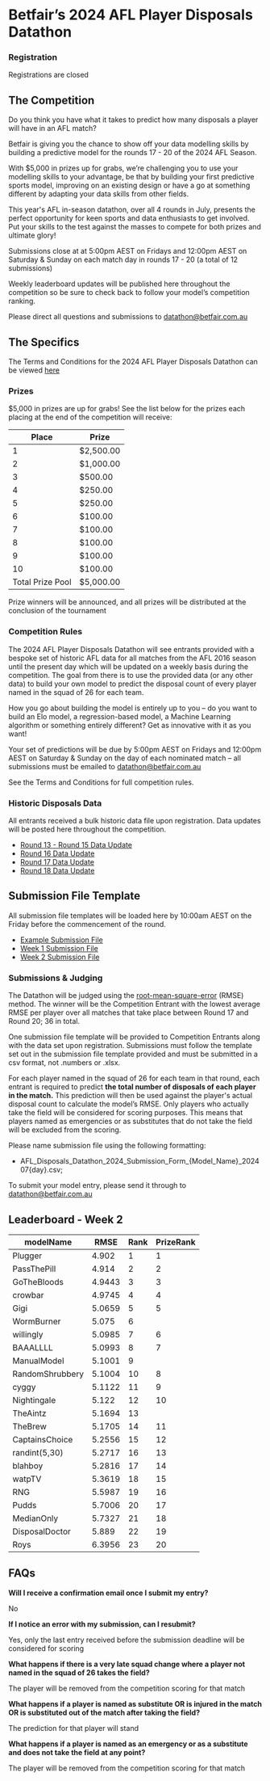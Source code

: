 # Betfair’s 2024 AFL Player Disposals Datathon

### Registration

Registrations are closed

## The Competition

Do you think you have what it takes to predict how many disposals a player will have in an AFL match?

Betfair is giving you the chance to show off your data modelling skills by building a predictive model for the rounds 17 - 20 of the 2024 AFL Season.

With $5,000 in prizes up for grabs, we’re challenging you to use your modelling skills to your advantage, be that by building your first predictive sports model, improving on an existing design or have a go at something different by adapting your data skills from other fields.

This year's AFL in-season datathon, over all 4 rounds in July, presents the perfect opportunity for keen sports and data enthusiasts to get involved. Put your skills to the test against the masses to compete for both prizes and ultimate glory!

Submissions close at at 5:00pm AEST on Fridays and 12:00pm AEST on Saturday & Sunday on each match day in rounds 17 - 20 (a total of 12 submissions)

Weekly leaderboard updates will be published here throughout the competition so be sure to check back to follow your model’s competition ranking.

Please direct all questions and submissions to [datathon@betfair.com.au](mailto:datathon@betfair.com.au)

## The Specifics

The Terms and Conditions for the 2024 AFL Player Disposals Datathon can be viewed [here](../assets/AFL_Disposals_2024_TCs.pdf)

### Prizes
$5,000 in prizes are up for grabs!
See the list below for the prizes each placing at the end of the competition will receive:

| Place | Prize |
| --- | --- |
| 1 | $2,500.00 |
| 2 | $1,000.00 |
| 3 | $500.00 |
| 4 | $250.00 |
| 5 | $250.00 |
| 6 | $100.00 |
| 7 | $100.00 |
| 8 | $100.00 | 
| 9 | $100.00 | 
| 10 | $100.00 |
| Total Prize Pool | $5,000.00 | 

Prize winners will be announced, and all prizes will be distributed at the conclusion of the tournament

### Competition Rules 

The 2024 AFL Player Disposals Datathon will see entrants provided with a bespoke set of historic AFL data for all matches from the AFL 2016 season until the present day which will be updated on a weekly basis during the competition.
The goal from there is to use the provided data (or any other data) to build your own model to predict the disposal count of every player named in the squad of 26 for each team.

How you go about building the model is entirely up to you – do you want to build an Elo model, a regression-based model, a Machine Learning algorithm or something entirely different? Get as innovative with it as you want!

Your set of predictions will be due by 5:00pm AEST on Fridays and 12:00pm AEST on Saturday & Sunday on the day of each nominated match – all submissions must be emailed to [datathon@betfair.com.au](mailto:datathon@betfair.com.au)

See the Terms and Conditions for full competition rules.

### Historic Disposals Data

All entrants received a bulk historic data file upon registration. Data updates will be posted here throughout the competition.

- [Round 13 - Round 15 Data Update](../assets/data_update_R13-R15.csv)
- [Round 16 Data Update](../assets/data_update_R16.csv)
- [Round 17 Data Update](../assets/data_update_R17.csv)
- [Round 18 Data Update](../assets/data_update_R18.csv)

## Submission File Template

All submission file templates will be loaded here by 10:00am AEST on the Friday before the commencement of the round.

- [Example Submission File](../assets/exampleSubmissionFile.csv)
- [Week 1 Submission File](../assets/AFL_Disposals_Datathon_2024_Submission_Form_{Model_Name}_Week_1.csv)
- [Week 2 Submission File](../assets/AFL_Disposals_Datathon_2024_Submission_Form_{Model_Name}_Week_2.csv)

### Submissions & Judging

The Datathon will be judged using the [root-mean-square-error](https://en.wikipedia.org/wiki/Root-mean-square_deviation) (RMSE) method. The winner will be the Competition Entrant with the lowest average RMSE per player over all matches that take place between Round 17 and Round 20; 36 in total.

One submission file template will be provided to Competition Entrants along with the data set upon registration. Submissions must follow the template set out in the submission file template provided and must be submitted in a csv format, not .numbers or .xlsx.

For each player named in the squad of 26 for each team in that round, each entrant is required to predict **the total number of disposals of each player in the match.** This prediction will then be used against the player's actual disposal count to calculate the model’s RMSE. Only players who actually take the field will be considered for scoring purposes. This means that players named as emergencies or as substitutes that do not take the field will be excluded from the scoring. 

Please name submission file using the following formatting:

- 	AFL_Disposals_Datathon_2024_Submission_Form_{Model_Name}_202407{day}.csv;

To submit your model entry, please send it through to [datathon@betfair.com.au](mailto:datathon@betfair.com.au)

## Leaderboard - Week 2

|modelName|RMSE|Rank|PrizeRank|
|-----------------------------------------|------|--|--|
|Plugger|4.902|1|1|
|PassThePill|4.914|2|2|
|GoTheBloods|4.9443|3|3|
|crowbar|4.9745|4|4|
|Gigi|5.0659|5|5|
|WormBurner|5.075|6||
|willingly|5.0985|7|6|
|BAAALLLL|5.0993|8|7|
|ManualModel|5.1001|9||
|RandomShrubbery|5.1004|10|8|
|cyggy|5.1122|11|9|
|Nightingale|5.122|12|10|
|TheAintz|5.1694|13||
|TheBrew|5.1705|14|11|
|CaptainsChoice|5.2556|15|12|
|randint(5,30)|5.2717|16|13|
|blahboy|5.2816|17|14|
|watpTV|5.3619|18|15|
|RNG|5.5987|19|16|
|Pudds|5.7006|20|17|
|MedianOnly|5.7327|21|18|
|DisposalDoctor|5.889|22|19|
|Roys|6.3956|23|20|


## FAQs

**Will I receive a confirmation email once I submit my entry?**

No

**If I notice an error with my submission, can I resubmit?**

Yes, only the last entry received before the submission deadline will be considered for scoring

**What happens if there is a very late squad change where a player not named in the squad of 26 takes the field?**

The player will be removed from the competition scoring for that match

**What happens if a player is named as substitute OR is injured in the match OR is substituted out of the match after taking the field?**

The prediction for that player will stand

**What happens if a player is named as an emergency or as a substitute and does not take the field at any point?**

The player will be removed from the competition scoring for that match






